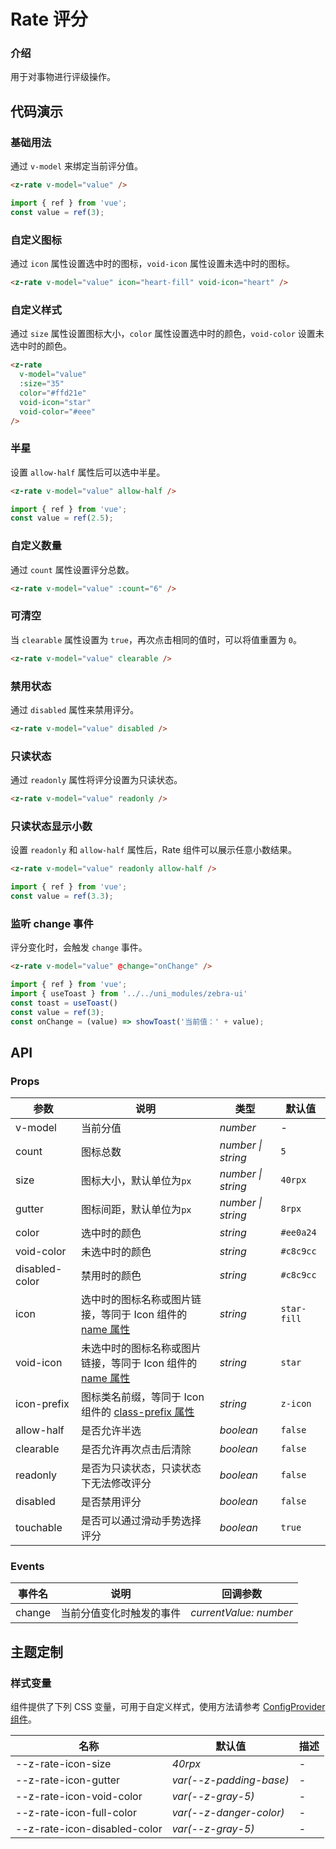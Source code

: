 # Rate 评分

### 介绍

用于对事物进行评级操作。

## 代码演示

### 基础用法

通过 `v-model` 来绑定当前评分值。

```html
<z-rate v-model="value" />
```

```js
import { ref } from 'vue';
const value = ref(3);
```

### 自定义图标

通过 `icon` 属性设置选中时的图标，`void-icon` 属性设置未选中时的图标。

```html
<z-rate v-model="value" icon="heart-fill" void-icon="heart" />
```

### 自定义样式

通过 `size` 属性设置图标大小，`color` 属性设置选中时的颜色，`void-color` 设置未选中时的颜色。

```html
<z-rate
  v-model="value"
  :size="35"
  color="#ffd21e"
  void-icon="star"
  void-color="#eee"
/>
```

### 半星

设置 `allow-half` 属性后可以选中半星。

```html
<z-rate v-model="value" allow-half />
```

```js
import { ref } from 'vue';
const value = ref(2.5);

```

### 自定义数量

通过 `count` 属性设置评分总数。

```html
<z-rate v-model="value" :count="6" />
```

### 可清空

当 `clearable` 属性设置为 `true`，再次点击相同的值时，可以将值重置为 `0`。

```html
<z-rate v-model="value" clearable />
```

### 禁用状态

通过 `disabled` 属性来禁用评分。

```html
<z-rate v-model="value" disabled />
```

### 只读状态

通过 `readonly` 属性将评分设置为只读状态。

```html
<z-rate v-model="value" readonly />
```

### 只读状态显示小数

设置 `readonly` 和 `allow-half` 属性后，Rate 组件可以展示任意小数结果。

```html
<z-rate v-model="value" readonly allow-half />
```

```js
import { ref } from 'vue';
const value = ref(3.3);
```

### 监听 change 事件

评分变化时，会触发 `change` 事件。

```html
<z-rate v-model="value" @change="onChange" />
```

```javascript
import { ref } from 'vue';
import { useToast } from '../../uni_modules/zebra-ui'
const toast = useToast()
const value = ref(3);
const onChange = (value) => showToast('当前值：' + value);
```

## API

### Props

| 参数 | 说明 | 类型 | 默认值 |
| --- | --- | --- | --- |
| v-model | 当前分值 | _number_ | - |
| count | 图标总数 | _number \| string_ | `5` |
| size | 图标大小，默认单位为`px` | _number \| string_ | `40rpx` |
| gutter | 图标间距，默认单位为`px` | _number \| string_ | `8rpx` |
| color | 选中时的颜色 | _string_ | `#ee0a24` |
| void-color | 未选中时的颜色 | _string_ | `#c8c9cc` |
| disabled-color | 禁用时的颜色 | _string_ | `#c8c9cc` |
| icon | 选中时的图标名称或图片链接，等同于 Icon 组件的 [name 属性](/icon#props) | _string_ | `star-fill` |
| void-icon | 未选中时的图标名称或图片链接，等同于 Icon 组件的 [name 属性](/icon#props) | _string_ | `star` |
| icon-prefix | 图标类名前缀，等同于 Icon 组件的 [class-prefix 属性](/icon#props) | _string_ | `z-icon` |
| allow-half | 是否允许半选 | _boolean_ | `false` |
| clearable | 是否允许再次点击后清除 | _boolean_ | `false` |
| readonly | 是否为只读状态，只读状态下无法修改评分 | _boolean_ | `false` |
| disabled | 是否禁用评分 | _boolean_ | `false` |
| touchable | 是否可以通过滑动手势选择评分 | _boolean_ | `true` |

### Events

| 事件名 | 说明                     | 回调参数               |
| ------ | ------------------------ | ---------------------- |
| change | 当前分值变化时触发的事件 | _currentValue: number_ |

## 主题定制

### 样式变量

组件提供了下列 CSS 变量，可用于自定义样式，使用方法请参考 [ConfigProvider 组件](/config-provider)。

| 名称                           | 默认值                    | 描述 |
| ------------------------------ | ------------------------- | ---- |
| --z-rate-icon-size           | _40rpx_                    | -    |
| --z-rate-icon-gutter         | _var(--z-padding-base)_ | -    |
| --z-rate-icon-void-color     | _var(--z-gray-5)_       | -    |
| --z-rate-icon-full-color     | _var(--z-danger-color)_ | -    |
| --z-rate-icon-disabled-color | _var(--z-gray-5)_       | -    |
